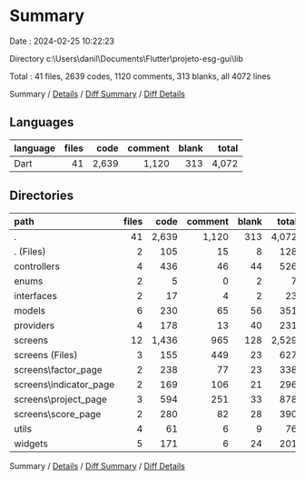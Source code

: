 # Summary

Date : 2024-02-25 10:22:23

Directory c:\\Users\\danil\\Documents\\Flutter\\projeto-esg-gui\\lib

Total : 41 files,  2639 codes, 1120 comments, 313 blanks, all 4072 lines

Summary / [Details](details.md) / [Diff Summary](diff.md) / [Diff Details](diff-details.md)

## Languages
| language | files | code | comment | blank | total |
| :--- | ---: | ---: | ---: | ---: | ---: |
| Dart | 41 | 2,639 | 1,120 | 313 | 4,072 |

## Directories
| path | files | code | comment | blank | total |
| :--- | ---: | ---: | ---: | ---: | ---: |
| . | 41 | 2,639 | 1,120 | 313 | 4,072 |
| . (Files) | 2 | 105 | 15 | 8 | 128 |
| controllers | 4 | 436 | 46 | 44 | 526 |
| enums | 2 | 5 | 0 | 2 | 7 |
| interfaces | 2 | 17 | 4 | 2 | 23 |
| models | 6 | 230 | 65 | 56 | 351 |
| providers | 4 | 178 | 13 | 40 | 231 |
| screens | 12 | 1,436 | 965 | 128 | 2,529 |
| screens (Files) | 3 | 155 | 449 | 23 | 627 |
| screens\\factor_page | 2 | 238 | 77 | 23 | 338 |
| screens\\indicator_page | 2 | 169 | 106 | 21 | 296 |
| screens\\project_page | 3 | 594 | 251 | 33 | 878 |
| screens\\score_page | 2 | 280 | 82 | 28 | 390 |
| utils | 4 | 61 | 6 | 9 | 76 |
| widgets | 5 | 171 | 6 | 24 | 201 |

Summary / [Details](details.md) / [Diff Summary](diff.md) / [Diff Details](diff-details.md)